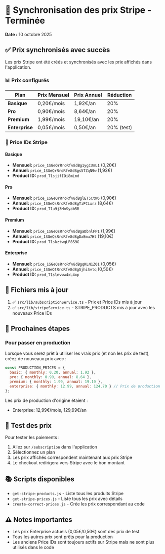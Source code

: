 # 🎯 Synchronisation des prix Stripe - Terminée

**Date :** 10 octobre 2025

## ✅ Prix synchronisés avec succès

Les prix Stripe ont été créés et synchronisés avec les prix affichés dans l'application.

### 📊 Prix configurés

| Plan | Prix Mensuel | Prix Annuel | Réduction |
|------|--------------|-------------|-----------|
| **Basique** | 0,20€/mois | 1,92€/an | 20% |
| **Pro** | 0,90€/mois | 8,64€/an | 20% |
| **Premium** | 1,99€/mois | 19,10€/an | 20% |
| **Enterprise** | 0,05€/mois | 0,50€/an | 20% (test) |

### 🔑 Price IDs Stripe

#### Basique
- **Mensuel:** `price_1SGeQrRroRfv8dBg1ygCUmL1` (0,20€)
- **Annuel:** `price_1SGeQrRroRfv8dBgs5TZqN9w` (1,92€)
- **Product ID:** `prod_T1sjifIOi8mLnd`

#### Pro
- **Mensuel:** `price_1SGeQrRroRfv8dBglET5CtW6` (0,90€)
- **Annuel:** `price_1SGeQsRroRfv8dBgTiPCLxrz` (8,64€)
- **Product ID:** `prod_T1u9j3MoSyab5B`

#### Premium
- **Mensuel:** `price_1SGeQsRroRfv8dBgaDbnlFP1` (1,99€)
- **Annuel:** `price_1SGeQsRroRfv8dBgDxEmu7Ht` (19,10€)
- **Product ID:** `prod_T1skztwqLP8S9G`

#### Enterprise
- **Mensuel:** `price_1SGeQsRroRfv8dBgqKLN1Z01` (0,05€)
- **Annuel:** `price_1SGeQtRroRfv8dBgSjhiSvtq` (0,50€)
- **Product ID:** `prod_T1slnvww4xL4xp`

## 📝 Fichiers mis à jour

1. ✅ `src/lib/subscriptionService.ts` - Prix et Price IDs mis à jour
2. ✅ `src/lib/stripeService.ts` - STRIPE_PRODUCTS mis à jour avec les nouveaux Price IDs

## 🎯 Prochaines étapes

### Pour passer en production
Lorsque vous serez prêt à utiliser les vrais prix (et non les prix de test), créez de nouveaux prix avec :

```javascript
const PRODUCTION_PRICES = {
  basic: { monthly: 0.20, annual: 1.92 },
  pro: { monthly: 0.90, annual: 8.64 },
  premium: { monthly: 1.99, annual: 19.10 },
  enterprise: { monthly: 12.99, annual: 124.70 } // Prix de production pour Enterprise
};
```

Les prix de production d'origine étaient :
- Enterprise: 12,99€/mois, 129,99€/an

## 🧪 Test des prix

Pour tester les paiements :
1. Allez sur `/subscription` dans l'application
2. Sélectionnez un plan
3. Les prix affichés correspondent maintenant aux prix Stripe
4. Le checkout redirigera vers Stripe avec le bon montant

## 📚 Scripts disponibles

- `get-stripe-products.js` - Liste tous les produits Stripe
- `get-stripe-prices.js` - Liste tous les prix avec détails
- `create-correct-prices.js` - Crée les prix correspondant au code

## ⚠️ Notes importantes

- Les prix Enterprise actuels (0,05€/0,50€) sont des prix de test
- Tous les autres prix sont prêts pour la production
- Les anciens Price IDs sont toujours actifs sur Stripe mais ne sont plus utilisés dans le code

